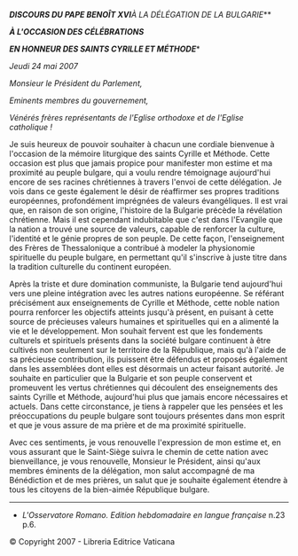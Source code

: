 ***DISCOURS DU PAPE BENOÎT XVI**À LA DÉLÉGATION DE LA BULGARIE***

***À L'OCCASION DES CÉLÉBRATIONS***

***EN HONNEUR DES SAINTS CYRILLE ET MÉTHODE****

*Jeudi 24 mai 2007*

*Monsieur le Président du Parlement,*

*Eminents membres du gouvernement,*

*Vénérés frères représentants de l'Eglise orthodoxe et de l'Eglise catholique !*

Je suis heureux de pouvoir souhaiter à chacun une cordiale bienvenue à l'occasion de la mémoire liturgique des saints Cyrille et Méthode. Cette occasion est plus que jamais propice pour manifester mon estime et ma proximité au peuple bulgare, qui a voulu rendre témoignage aujourd'hui encore de ses racines chrétiennes à travers l'envoi de cette délégation. Je vois dans ce geste également le désir de réaffirmer ses propres traditions européennes, profondément imprégnées de valeurs évangéliques. Il est vrai que, en raison de son origine, l'histoire de la Bulgarie précède la révélation chrétienne. Mais il est cependant indubitable que c'est dans l'Evangile que la nation a trouvé une source de valeurs, capable de renforcer la culture, l'identité et le génie propres de son peuple. De cette façon, l'enseignement des Frères de Thessalonique a contribué à modeler la physionomie spirituelle du peuple bulgare, en permettant qu'il s'inscrive à juste titre dans la tradition culturelle du continent européen.

Après la triste et dure domination communiste, la Bulgarie tend aujourd'hui vers une pleine intégration avec les autres nations européenne. Se référant précisément aux enseignements de Cyrille et Méthode, cette noble nation pourra renforcer les objectifs atteints jusqu'à présent, en puisant à cette source de précieuses valeurs humaines et spirituelles qui en a alimenté la vie et le développement. Mon souhait fervent est que les fondements culturels et spirituels présents dans la société bulgare continuent à être cultivés non seulement sur le territoire de la République, mais qu'à l'aide de sa précieuse contribution, ils puissent être défendus et proposés également dans les assemblées dont elles est désormais un acteur faisant autorité. Je souhaite en particulier que la Bulgarie et son peuple conservent et promeuvent les vertus chrétiennes qui découlent des enseignements des saints Cyrille et Méthode, aujourd'hui plus que jamais encore nécessaires et actuels. Dans cette circonstance, je tiens à rappeler que les pensées et les préoccupations du peuple bulgare sont toujours présentes dans mon esprit et que je vous assure de ma prière et de ma proximité spirituelle.

Avec ces sentiments, je vous renouvelle l'expression de mon estime et, en vous assurant que le Saint-Siège suivra le chemin de cette nation avec bienveillance, je vous renouvelle, Monsieur le Président, ainsi qu'aux membres éminents de la délégation, mon salut accompagné de ma Bénédiction et de mes prières, un salut que je souhaite également étendre à tous les citoyens de la bien-aimée République bulgare.

* * *

* *L'Osservatore Romano. Edition hebdomadaire en langue française* n.23 p.6.

© Copyright 2007 - Libreria Editrice Vaticana